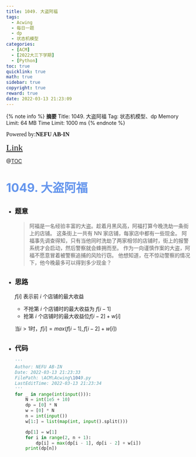 ```yaml
---
title: 1049. 大盗阿福
tags:
  - Acwing
  - 每日一题
  - dp
  - 状态机模型
categories:
  - [ACM]
  - [2022大三下学期]
  - [Python]
toc: true
quicklink: true
math: true
sidebar: true
copyright: true
reward: true
date: 2022-03-13 21:23:09
---
```



{% note info %}
**摘要**
Title: 1049. 大盗阿福
Tag: 状态机模型、dp
Memory Limit: 64 MB
Time Limit: 1000 ms
{% endnote %}
<!-- more -->

<font size=3 face=楷体>Powered by:**NEFU AB-IN**</font>

<font color=#FFA500 size=5 face=楷体>[Link](https://www.acwing.com/problem/content/1051/)</font>

@[TOC](文章目录)

# <font color=#6495ED size=6>1049. 大盗阿福</font>

* ## <font size=4 face=粗体>题意</font>

  >阿福是一名经验丰富的大盗。趁着月黑风高，阿福打算今晚洗劫一条街上的店铺。
  >这条街上一共有 NN 家店铺，每家店中都有一些现金。
  >阿福事先调查得知，只有当他同时洗劫了两家相邻的店铺时，街上的报警系统才会启动，然后警察就会蜂拥而至。
  >作为一向谨慎作案的大盗，阿福不愿意冒着被警察追捕的风险行窃。
  >他想知道，在不惊动警察的情况下，他今晚最多可以得到多少现金？

* ## <font size=4 face=粗体>思路</font>

  $f[i]$ 表示前 $i$ 个店铺的最大收益

  * 不抢第 $i$ 个店铺时的最大收益为 $f[i-1]$
  * 抢第 $i$ 个店铺时的最大收益位$f[i-2]+w[i]$

  当$i>1$时，$f[i]=max(f[i-1],f[i-2]+w[i])$

* ## <font size=4 face=粗体>代码</font>

  ```python
  '''
  Author: NEFU AB-IN
  Date: 2022-03-13 21:23:33
  FilePath: \ACM\Acwing\1049.py
  LastEditTime: 2022-03-13 21:23:34
  '''
  for _ in range(int(input())):
      N = int(1e5 + 10)
      dp = [0] * N
      w = [0] * N
      n = int(input())
      w[1:] = list(map(int, input().split()))

      dp[1] = w[1]
      for i in range(2, n + 1):
          dp[i] = max(dp[i - 1], dp[i - 2] + w[i])
      print(dp[n])
  ```